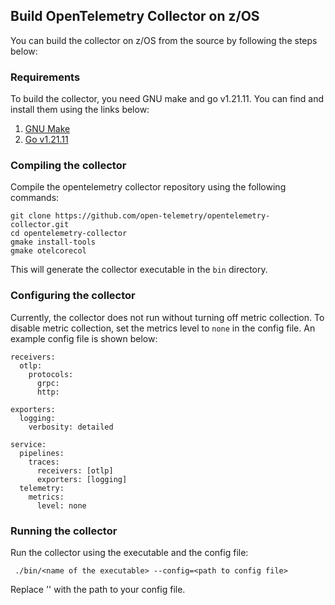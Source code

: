 ## Build OpenTelemetry Collector on z/OS
You can build the collector on z/OS from the source by following the steps below:

### Requirements
To build the collector, you need GNU make and go v1.21.11. You can find and install them using the links below:
1. [GNU Make](https://github.com/ZOSOpenTools/makeport)
2. [Go v1.21.11](https://www.ibm.com/docs/en/sdk-go-zos/1.22?topic=go-installing-configuring-pax-edition)

### Compiling the collector
Compile the opentelemetry collector repository using the following commands:
```
git clone https://github.com/open-telemetry/opentelemetry-collector.git
cd opentelemetry-collector
gmake install-tools
gmake otelcorecol
```

This will generate the collector executable in the `bin` directory.

### Configuring the collector
Currently, the collector does not run without turning off metric collection. To disable metric collection, set the metrics level to `none` in the config file. An example config file is shown below:
```
receivers:
  otlp:
    protocols:
      grpc:
      http:

exporters:
  logging:
    verbosity: detailed

service:
  pipelines:
    traces:
      receivers: [otlp]
      exporters: [logging]
  telemetry:
    metrics:
      level: none
```

### Running the collector
Run the collector using the executable and the config file:

` ./bin/<name of the executable> --config=<path to config file>`

Replace '<path to config file>' with the path to your config file.
